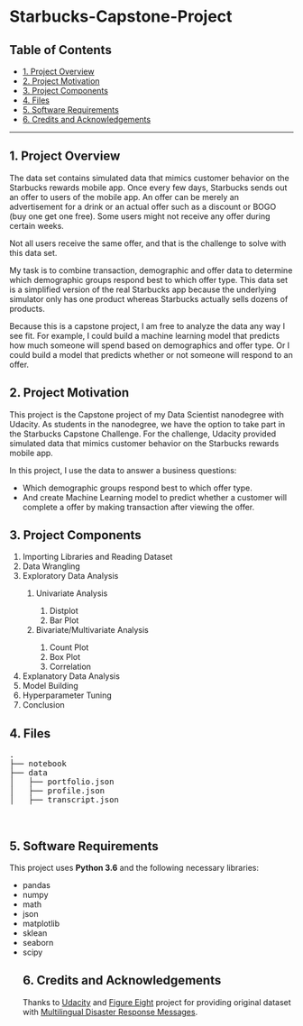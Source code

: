 # Starbucks-Capstone-Project

## Table of Contents

- [1. Project Overview](#overview)
- [2. Project Motivation](#motivation)
- [3. Project Components](#components)
- [4. Files](#files)
- [5. Software Requirements](#sw)
- [6. Credits and Acknowledgements](#credits)

***

<a id='overview'></a>

## 1. Project Overview

The data set contains simulated data that mimics customer behavior on the Starbucks rewards mobile app. Once every few days, Starbucks sends out an offer to users of the mobile app. An offer can be merely an advertisement for a drink or an actual offer such as a discount or BOGO (buy one get one free). Some users might not receive any offer during certain weeks.

Not all users receive the same offer, and that is the challenge to solve with this data set.

My task is to combine transaction, demographic and offer data to determine which demographic groups respond best to which offer type. This data set is a simplified version of the real Starbucks app because the underlying simulator only has one product whereas Starbucks actually sells dozens of products.

Because this is a capstone project, I am free to analyze the data any way I see fit. For example, I could build a machine learning model that predicts how much someone will spend based on demographics and offer type. Or I could build a model that predicts whether or not someone will respond to an offer.

<a id='motivation'></a>
## 2. Project Motivation
This project is the Capstone project of my Data Scientist nanodegree with Udacity. As students in the nanodegree, we have the option to take part in the Starbucks Capstone Challenge. For the challenge, Udacity provided simulated data that mimics customer behavior on the Starbucks rewards mobile app.

In this project, I use the data to answer a business questions:
<ul>
    <li>Which demographic groups respond best to which offer type.</li>
<li>And create Machine Learning model to predict whether a customer will complete a offer by making transaction after viewing the offer.</li>
 </ul>

<a id='components'></a>

## 3. Project Components

<ol>
    <li> Importing Libraries and Reading Dataset </li>
    <li> Data Wrangling </li>
    <li> Exploratory Data Analysis </li>
        <ol>
            <li> Univariate Analysis </li>
                <ol>
                    <li> Distplot </li>
                    <li> Bar Plot</li>
                </ol>
            <li> Bivariate/Multivariate Analysis </li>
                <ol>
                    <li> Count Plot </li>
                    <li> Box Plot</li>
                    <li> Correlation</li>
                </ol>
         </ol>
     <li> Explanatory Data Analysis </li>
     <li> Model Building </li>
     <li> Hyperparameter Tuning </li>
     <li> Conclusion </li>
</ol>


<a id='files'></a>

## 4. Files

<pre>
.
├── notebook
├── data
│   ├── portfolio.json
│   ├── profile.json
│   ├── transcript.json


</pre>

<a id='sw'></a>

## 5. Software Requirements

This project uses **Python 3.6** and the following necessary libraries:
<ul>
    <li> pandas </li>
    <li> numpy </li>
    <li> math </li>
    <li> json </li>
    <li> matplotlib </li>
    <li> sklean </li>
    <li> seaborn </li>
    <li> scipy </li>
    

<a id='credits'></a>

## 6. Credits and Acknowledgements

Thanks to [Udacity](https://www.udacity.com/) and [Figure Eight](https://www.figure-eight.com) project for providing original dataset with [Multilingual Disaster Response Messages](https://www.figure-eight.com/dataset/combined-disaster-response-data).



